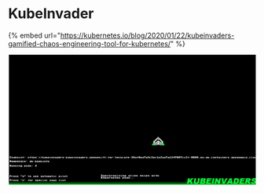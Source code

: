 # KubeInvader

{% embed url="https://kubernetes.io/blog/2020/01/22/kubeinvaders-gamified-chaos-engineering-tool-for-kubernetes/" %}

![](../../../.gitbook/assets/image%20%28174%29.png)

